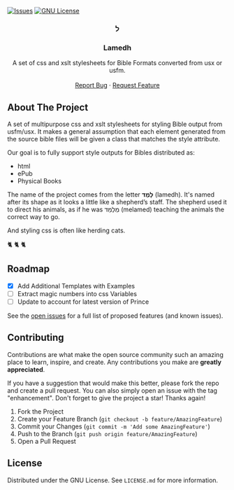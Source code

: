 <div id="top"></div>

<!-- PROJECT SHIELDS -->
[![Issues][issues-shield]][issues-url]
[![GNU License][license-shield]][license-url]

<div align="center">
  <h3 align="center">ל</h3>
  <h3>Lamedh</h3>

  <p align="center">
  A set of css and xslt stylesheets for Bible Formats converted from usx or usfm.
    <br />
    <br />
    <a href="https://github.com/digitalbiblesociety/lamedh/issues">Report Bug</a>
    ·
    <a href="https://github.com/digitalbiblesociety/lamedh/issues">Request Feature</a>
  </p>
</div>

<!-- ABOUT THE PROJECT -->
## About The Project

A set of multipurpose css and xslt stylesheets for styling Bible output from usfm/usx. It makes a general assumption that each element generated from the source bible files will be given a class that matches the style attribute.

Our goal is to fully support style outputs for Bibles distributed as:
* html
* ePub
* Physical Books

The name of the project comes from the letter **לָמֶד** (lamedh). It's named after its shape as it looks a little like a shepherd’s staff. The shepherd used it to direct his animals, as if he was מְלַמֵד (melamed) teaching the animals the correct way to go.

And styling css is often like herding cats.

:cat2: :cat2: :cat2:


<!-- ROADMAP -->
## Roadmap

- [x] Add Additional Templates with Examples
- [ ] Extract magic numbers into css Variables
- [ ] Update to account for latest version of Prince

See the [open issues](https://github.com/digitalbiblesociety/lamedh/issues) for a full list of proposed features (and known issues).



<!-- CONTRIBUTING -->
## Contributing

Contributions are what make the open source community such an amazing place to learn, inspire, and create. Any contributions you make are **greatly appreciated**.

If you have a suggestion that would make this better, please fork the repo and create a pull request. You can also simply open an issue with the tag "enhancement".
Don't forget to give the project a star! Thanks again!

1. Fork the Project
2. Create your Feature Branch (`git checkout -b feature/AmazingFeature`)
3. Commit your Changes (`git commit -m 'Add some AmazingFeature'`)
4. Push to the Branch (`git push origin feature/AmazingFeature`)
5. Open a Pull Request

<!-- LICENSE -->
## License

Distributed under the GNU License. See `LICENSE.md` for more information.

<!-- MARKDOWN LINKS & IMAGES -->
<!-- https://www.markdownguide.org/basic-syntax/#reference-style-links -->
[issues-shield]: https://img.shields.io/github/issues/digitalbiblesociety/lamedh.svg?style=for-the-badge
[issues-url]: https://github.com/digitalbiblesociety/lamedh/issues
[license-shield]: https://img.shields.io/github/license/digitalbiblesociety/lamedh.svg?style=for-the-badge
[license-url]: https://github.com/digitalbiblesociety/lamedh/blob/master/LICENSE.txt